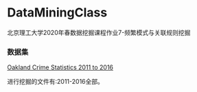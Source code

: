 # DataMiningClass

北京理工大学2020年春数据挖掘课程作业7-频繁模式与关联规则挖掘

### 数据集

[Oakland Crime Statistics 2011 to 2016](https://www.kaggle.com/cityofoakland/oakland-crime-statistics-2011-to-2016)

进行挖掘的文件有:2011-2016全部。
